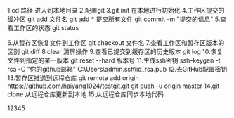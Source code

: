 1.cd 路径 进入到本地目录
2.配置git
3.git init 在本地进行初始化
4.工作区提交的缓冲区
	git add 文件名 
	git add * 提交所有文件
	git commit -m "提交的信息"
5.查看工作区的状态
	git status

6.从暂存区恢复文件到工作区
	git checkout 文件名
7.查看工作区和暂存区版本的区别
	git diff
8.clear 清屏操作
9.查看已提交到缓存区的历史版本
	git log
10.恢复文件到指定的某一版本
	git reset --hard 版本号
11.生成ssh密钥
	ssh-keygen -t rsa -C "你的github邮箱"
C:\Users\admin\.ssh\id_rsa.pub
12.去GitHub配置密钥
13.暂存区推送到远程仓库
	git remote add origin https://github.com/haiyang1024/testgit.git
	git push -u origin master
14.git clone
	从远程仓库更新到本地
15.从远程仓库同步本地代码



12345
